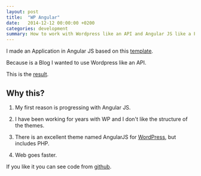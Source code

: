 ```yaml
---
layout: post
title:  "WP Angular"
date:   2014-12-12 00:00:00 +0200
categories: development
summary: How to work with Wordpress like an API and Angular JS like a Frontend
---
```


I made an Application in Angular JS based on this [template][template].

Because is a Blog I wanted to use Wordpress like an API.

This is the [result][wp_angular_demo].

## Why this?

1) My first reason is progressing with Angular JS.

2) I have been working for years with WP and I don't like the structure of the themes.

3) There is an excellent theme named AngularJS for [WordPress][wp_angular_theme], but includes PHP.

4) Web goes faster.

If you like it you can see code from [github][github_wp_angular].

[template]:http://startbootstrap.com/template-overviews/clean-blog/
[wp_angular_theme]:https://wordpress.org/plugins/angularjs-for-wp/
[wp_angular_demo]:http://wpangular.bdunk.com/#/home
[github_wp_angular]:https://github.com/monchopena/wp-angular